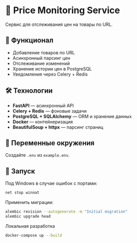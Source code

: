 # 🛒 Price Monitoring Service

Сервис для отслеживания цен на товары по URL.

## 🧩 Функционал

- Добавление товаров по URL
- Асинхронный парсинг цен
- Отслеживание изменений
- Хранение истории цен в PostgreSQL
- Уведомления через Celery + Redis

## 🛠️ Технологии

- **FastAPI** — асинхронный API
- **Celery + Redis** — фоновые задачи
- **PostgreSQL + SQLAlchemy** — ORM и хранение данных
- **Docker** — контейнеризация
- **BeautifulSoup + httpx** — парсинг страниц

## 🔐 Переменные окружения

Создайте `.env` из `example.env`.

## 🚀 Запуск

Под Windows в случае ошибок с портами:
```bash
net stop winnat
```

Применить миграции:
```bash
alembic revision --autogenerate -m "Initial migration"
alembic upgrade head
```

Локальная разработка

```bash
docker-compose up --build
```